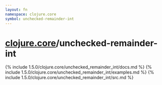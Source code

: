 ```yaml
---
layout: fn
namespace: clojure.core
symbol: unchecked-remainder-int
---
```


# [clojure.core](../)/unchecked-remainder-int

{% include 1.5.0/clojure.core/unchecked_remainder_int/docs.md %}
{% include 1.5.0/clojure.core/unchecked_remainder_int/examples.md %}
{% include 1.5.0/clojure.core/unchecked_remainder_int/src.md %}

